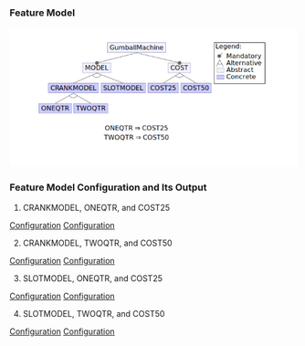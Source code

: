 ### Feature Model
![model image](images/model.png?raw=true)

### Feature Model Configuration and Its Output 
1. CRANKMODEL, ONEQTR, and COST25

[Configuration](images/crank25.png?raw=true)
[Configuration](images/crank25output.png?raw=true)

2. CRANKMODEL, TWOQTR, and COST50

[Configuration](images/crank50.png?raw=true)
[Configuration](images/crank50output.png?raw=true)

3. SLOTMODEL, ONEQTR, and COST25

[Configuration](images/slot25.png?raw=true)
[Configuration](images/slot25output.png?raw=true)

4. SLOTMODEL, TWOQTR, and COST50

[Configuration](images/slot50.png?raw=true)
[Configuration](images/slot50output.png?raw=true)

